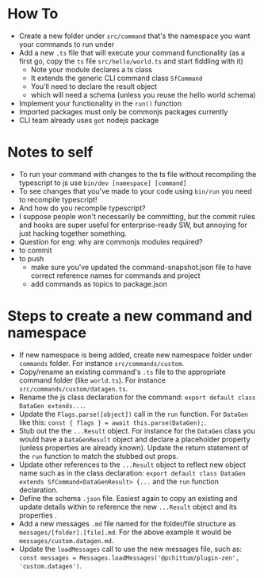 # How To

- Create a new folder under `src/command` that's the namespace you want your commands to run under
- Add a new `.ts` file that will execute your command functionality (as a first go, copy the `ts` file `src/hello/world.ts` and start fiddling with it)
  - Note your module declares a ts class
  - It extends the generic CLI command class `SfCommand`
  - You'll need to declare the result object
  - which will need a schema (unless you reuse the hello world schema)
- Implement your functionality in the `run()` function
- Imported packages must only be commonjs packages currently
- CLI team already uses `got` nodejs package

# Notes to self

- To run your command with changes to the ts file without recompiling the typescript to js use `bin/dev [namespace] [command]`
- To see changes that you've made to your code using `bin/run` you need to recompile typescript!
- And how do you recompile typescript?
- I suppose people won't necessarily be committing, but the commit rules and hooks are super useful for enterprise-ready SW, but annoying for just hacking together something.
- Question for eng: why are commonjs modules required?
- to commit
- to push
  - make sure you've updated the command-snapshot.json file to have correct reference names for commands and project
  - add commands as topics to package.json

# Steps to create a new command and namespace

- If new namespace is being added, create new namespace folder under `commands` folder. For instance `src/commands/custom`.
- Copy/rename an existing command's `.ts` file to the appropriate command folder (like `world.ts`). For instance `src/commands/custom/datagen.ts`.
- Rename the js class declaration for the command: `export default class DataGen extends...`.
- Update the `Flags.parse([object])` call in the `run` function. For `DataGen` like this: `const { flags } = await this.parse(DataGen);`.
- Stub out the the `...Result` object. For instance for the `DataGen` class you would have a `DataGenResult` object and declare a placeholder property (unless properties are already known). Update the return statement of the `run` function to match the stubbed out props.
- Update other references to the `...Result` object to reflect new object name such as in the class declaration: `export default class DataGen extends SfCommand<DataGenResult> {...` and the `run` function declaration.
- Define the schema `.json` file. Easiest again to copy an existing and update details within to reference the new `...Result` object and its properties .
- Add a new messages `.md` file named for the folder/file structure as `messages/[folder].[file].md`. For the above example it would be `messages/custom.datagen.md`.
- Update the `loadMessages` call to use the new messages file, such as: `const messages = Messages.loadMessages('@pchittum/plugin-zen', 'custom.datagen')`.
